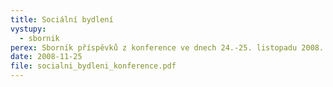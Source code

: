 ```yaml
---
title: Sociální bydlení
vystupy:
  - sbornik
perex: Sborník příspěvků z konference ve dnech 24.-25. listopadu 2008.
date: 2008-11-25
file: socialni_bydleni_konference.pdf
---
```

